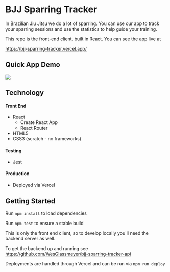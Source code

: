 # BJJ Sparring Tracker

In Brazilian Jiu Jitsu we do a lot of sparring.
You can use our app to track your sparring sessions and use the
statistics to help guide your training.

This repo is the front-end client, built in React. You can see the app live at

https://bjj-sparring-tracker.vercel.app/

## Quick App Demo

![](gif/demo.gif)

## Technology

#### Front End

- React
  - Create React App
  - React Router
- HTML5
- CSS3 (scratch - no frameworks)

#### Testing

- Jest

#### Production

- Deployed via Vercel

## Getting Started

Run `npm install` to load dependencies

Run `npm test` to ensure a stable build

This is only the front end client, so to develop locally you'll need the backend server as well.

To get the backend up and running see https://github.com/WesGlassmeyer/bjj-sparring-tracker-api

Deployments are handled through Vercel and can be run via `npm run deploy`
